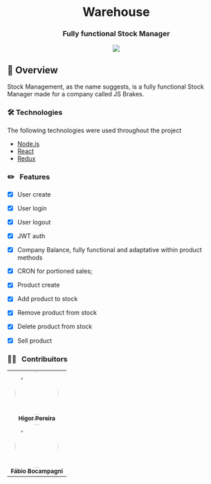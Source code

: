 <h1 align="center"> Warehouse </h1>

<h3 align="center">
   Fully functional Stock Manager
</h3>

<div align="center">


  <img align="center" src="https://img.shields.io/npm/v/@unform/core.svg?color=%237159c1"> </img>


</div>




## :book: Overview

Stock Management, as the name suggests, is a fully functional Stock Manager made for a company called JS Brakes.

### 🛠 Technologies

The following technologies were used throughout the project

- [Node.js](https://nodejs.org/en/)
- [React](https://pt-br.reactjs.org/)
- [Redux](https://redux.js.org/)

### :pencil2: &nbsp; Features

- [x] User create
- [x] User login
- [x] User logout
- [x] JWT auth <br />


- [x] Company Balance, fully functional and adaptative within product methods
- [x] CRON for portioned sales; <br />

- [x] Product create
- [x] Add product to stock
- [x] Remove product from stock
- [x] Delete product from stock 
- [x] Sell product

### :curly_haired_man: &nbsp; Contribuitors

<table>
  <tr>
    <td align="center"><a href="https://github.com/higor-dev"><img style="border-radius: 50%;" src="https://avatars0.githubusercontent.com/u/69717900?s=460&u=260bfec6d7d441168cd54da92181bad0bdaffe14&v=4" width="100px;" alt=""/><br /><sub><b>Higor Pereira</b></sub></a><br /><a href="#" title="Higor"></a></td>
  </tr>
  <tr>
    <td align="center"><a href="https://github.com/Bocampagni"><img style="border-radius: 50%;" src="https://avatars0.githubusercontent.com/u/42614607?s=400&u=bd86a1e097556e9a3f50fc0a899f4bbdfb1e6924&v=4" width="100px;" alt=""/><br /><sub><b>Fábio Bocampagni</b></sub></a><br /><a href="#" title="Fábio"></a></td>
  </tr>
</table>
